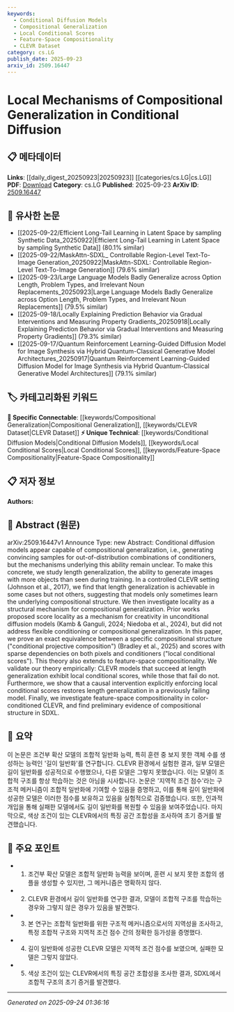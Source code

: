 ```yaml
---
keywords:
  - Conditional Diffusion Models
  - Compositional Generalization
  - Local Conditional Scores
  - Feature-Space Compositionality
  - CLEVR Dataset
category: cs.LG
publish_date: 2025-09-23
arxiv_id: 2509.16447
---
```


<!-- KEYWORD_LINKING_METADATA:
{
  "processed_timestamp": "2025-09-24T01:36:16.016594",
  "vocabulary_version": "1.0",
  "selected_keywords": [
    "Conditional Diffusion Models",
    "Compositional Generalization",
    "Local Conditional Scores",
    "Feature-Space Compositionality",
    "CLEVR Dataset"
  ],
  "rejected_keywords": [],
  "similarity_scores": {
    "Conditional Diffusion Models": 0.78,
    "Compositional Generalization": 0.81,
    "Local Conditional Scores": 0.77,
    "Feature-Space Compositionality": 0.74,
    "CLEVR Dataset": 0.8
  },
  "extraction_method": "AI_prompt_based",
  "budget_applied": true,
  "candidates_json": {
    "candidates": [
      {
        "surface": "Conditional Diffusion Models",
        "canonical": "Conditional Diffusion Models",
        "aliases": [
          "Conditional Diffusion"
        ],
        "category": "unique_technical",
        "rationale": "This term is central to the paper's focus on compositional generalization in diffusion models.",
        "novelty_score": 0.75,
        "connectivity_score": 0.65,
        "specificity_score": 0.85,
        "link_intent_score": 0.78
      },
      {
        "surface": "Compositional Generalization",
        "canonical": "Compositional Generalization",
        "aliases": [
          "Compositionality"
        ],
        "category": "specific_connectable",
        "rationale": "Key concept for linking studies on generalization capabilities in machine learning models.",
        "novelty_score": 0.68,
        "connectivity_score": 0.79,
        "specificity_score": 0.82,
        "link_intent_score": 0.81
      },
      {
        "surface": "Local Conditional Scores",
        "canonical": "Local Conditional Scores",
        "aliases": [
          "Local Scores"
        ],
        "category": "unique_technical",
        "rationale": "Introduces a novel mechanism for understanding compositional generalization in diffusion models.",
        "novelty_score": 0.8,
        "connectivity_score": 0.7,
        "specificity_score": 0.88,
        "link_intent_score": 0.77
      },
      {
        "surface": "Feature-Space Compositionality",
        "canonical": "Feature-Space Compositionality",
        "aliases": [
          "Feature Compositionality"
        ],
        "category": "unique_technical",
        "rationale": "Explores a new dimension of compositionality, relevant for linking to feature analysis in models.",
        "novelty_score": 0.72,
        "connectivity_score": 0.68,
        "specificity_score": 0.8,
        "link_intent_score": 0.74
      },
      {
        "surface": "CLEVR Setting",
        "canonical": "CLEVR Dataset",
        "aliases": [
          "CLEVR"
        ],
        "category": "specific_connectable",
        "rationale": "Frequently used benchmark for testing generalization in visual models, aiding in dataset-related links.",
        "novelty_score": 0.6,
        "connectivity_score": 0.85,
        "specificity_score": 0.78,
        "link_intent_score": 0.8
      }
    ],
    "ban_list_suggestions": [
      "length generalization",
      "causal intervention"
    ]
  },
  "decisions": [
    {
      "candidate_surface": "Conditional Diffusion Models",
      "resolved_canonical": "Conditional Diffusion Models",
      "decision": "linked",
      "scores": {
        "novelty": 0.75,
        "connectivity": 0.65,
        "specificity": 0.85,
        "link_intent": 0.78
      }
    },
    {
      "candidate_surface": "Compositional Generalization",
      "resolved_canonical": "Compositional Generalization",
      "decision": "linked",
      "scores": {
        "novelty": 0.68,
        "connectivity": 0.79,
        "specificity": 0.82,
        "link_intent": 0.81
      }
    },
    {
      "candidate_surface": "Local Conditional Scores",
      "resolved_canonical": "Local Conditional Scores",
      "decision": "linked",
      "scores": {
        "novelty": 0.8,
        "connectivity": 0.7,
        "specificity": 0.88,
        "link_intent": 0.77
      }
    },
    {
      "candidate_surface": "Feature-Space Compositionality",
      "resolved_canonical": "Feature-Space Compositionality",
      "decision": "linked",
      "scores": {
        "novelty": 0.72,
        "connectivity": 0.68,
        "specificity": 0.8,
        "link_intent": 0.74
      }
    },
    {
      "candidate_surface": "CLEVR Setting",
      "resolved_canonical": "CLEVR Dataset",
      "decision": "linked",
      "scores": {
        "novelty": 0.6,
        "connectivity": 0.85,
        "specificity": 0.78,
        "link_intent": 0.8
      }
    }
  ]
}
-->

# Local Mechanisms of Compositional Generalization in Conditional Diffusion

## 📋 메타데이터

**Links**: [[daily_digest_20250923|20250923]] [[categories/cs.LG|cs.LG]]
**PDF**: [Download](https://arxiv.org/pdf/2509.16447.pdf)
**Category**: cs.LG
**Published**: 2025-09-23
**ArXiv ID**: [2509.16447](https://arxiv.org/abs/2509.16447)

## 🔗 유사한 논문
- [[2025-09-22/Efficient Long-Tail Learning in Latent Space by sampling Synthetic Data_20250922|Efficient Long-Tail Learning in Latent Space by sampling Synthetic Data]] (80.1% similar)
- [[2025-09-22/MaskAttn-SDXL_ Controllable Region-Level Text-To-Image Generation_20250922|MaskAttn-SDXL: Controllable Region-Level Text-To-Image Generation]] (79.6% similar)
- [[2025-09-23/Large Language Models Badly Generalize across Option Length, Problem Types, and Irrelevant Noun Replacements_20250923|Large Language Models Badly Generalize across Option Length, Problem Types, and Irrelevant Noun Replacements]] (79.5% similar)
- [[2025-09-18/Locally Explaining Prediction Behavior via Gradual Interventions and Measuring Property Gradients_20250918|Locally Explaining Prediction Behavior via Gradual Interventions and Measuring Property Gradients]] (79.3% similar)
- [[2025-09-17/Quantum Reinforcement Learning-Guided Diffusion Model for Image Synthesis via Hybrid Quantum-Classical Generative Model Architectures_20250917|Quantum Reinforcement Learning-Guided Diffusion Model for Image Synthesis via Hybrid Quantum-Classical Generative Model Architectures]] (79.1% similar)

## 🏷️ 카테고리화된 키워드
**🔗 Specific Connectable**: [[keywords/Compositional Generalization|Compositional Generalization]], [[keywords/CLEVR Dataset|CLEVR Dataset]]
**⚡ Unique Technical**: [[keywords/Conditional Diffusion Models|Conditional Diffusion Models]], [[keywords/Local Conditional Scores|Local Conditional Scores]], [[keywords/Feature-Space Compositionality|Feature-Space Compositionality]]

## 📋 저자 정보

**Authors:** 

## 📄 Abstract (원문)

arXiv:2509.16447v1 Announce Type: new 
Abstract: Conditional diffusion models appear capable of compositional generalization, i.e., generating convincing samples for out-of-distribution combinations of conditioners, but the mechanisms underlying this ability remain unclear. To make this concrete, we study length generalization, the ability to generate images with more objects than seen during training. In a controlled CLEVR setting (Johnson et al., 2017), we find that length generalization is achievable in some cases but not others, suggesting that models only sometimes learn the underlying compositional structure. We then investigate locality as a structural mechanism for compositional generalization. Prior works proposed score locality as a mechanism for creativity in unconditional diffusion models (Kamb & Ganguli, 2024; Niedoba et al., 2024), but did not address flexible conditioning or compositional generalization. In this paper, we prove an exact equivalence between a specific compositional structure ("conditional projective composition") (Bradley et al., 2025) and scores with sparse dependencies on both pixels and conditioners ("local conditional scores"). This theory also extends to feature-space compositionality. We validate our theory empirically: CLEVR models that succeed at length generalization exhibit local conditional scores, while those that fail do not. Furthermore, we show that a causal intervention explicitly enforcing local conditional scores restores length generalization in a previously failing model. Finally, we investigate feature-space compositionality in color-conditioned CLEVR, and find preliminary evidence of compositional structure in SDXL.

## 📝 요약

이 논문은 조건부 확산 모델의 조합적 일반화 능력, 특히 훈련 중 보지 못한 객체 수를 생성하는 능력인 '길이 일반화'를 연구합니다. CLEVR 환경에서 실험한 결과, 일부 모델은 길이 일반화를 성공적으로 수행했으나, 다른 모델은 그렇지 못했습니다. 이는 모델이 조합적 구조를 항상 학습하는 것은 아님을 시사합니다. 논문은 '지역적 조건 점수'라는 구조적 메커니즘이 조합적 일반화에 기여할 수 있음을 증명하고, 이를 통해 길이 일반화에 성공한 모델은 이러한 점수를 보유하고 있음을 실험적으로 검증했습니다. 또한, 인과적 개입을 통해 실패한 모델에서도 길이 일반화를 복원할 수 있음을 보여주었습니다. 마지막으로, 색상 조건이 있는 CLEVR에서의 특징 공간 조합성을 조사하여 초기 증거를 발견했습니다.

## 🎯 주요 포인트

- 1. 조건부 확산 모델은 조합적 일반화 능력을 보이며, 훈련 시 보지 못한 조합의 샘플을 생성할 수 있지만, 그 메커니즘은 명확하지 않다.
- 2. CLEVR 환경에서 길이 일반화를 연구한 결과, 모델이 조합적 구조를 학습하는 경우와 그렇지 않은 경우가 있음을 발견했다.
- 3. 본 연구는 조합적 일반화를 위한 구조적 메커니즘으로서의 지역성을 조사하고, 특정 조합적 구조와 지역적 조건 점수 간의 정확한 등가성을 증명했다.
- 4. 길이 일반화에 성공한 CLEVR 모델은 지역적 조건 점수를 보였으며, 실패한 모델은 그렇지 않았다.
- 5. 색상 조건이 있는 CLEVR에서의 특징 공간 조합성을 조사한 결과, SDXL에서 조합적 구조의 초기 증거를 발견했다.


---

*Generated on 2025-09-24 01:36:16*